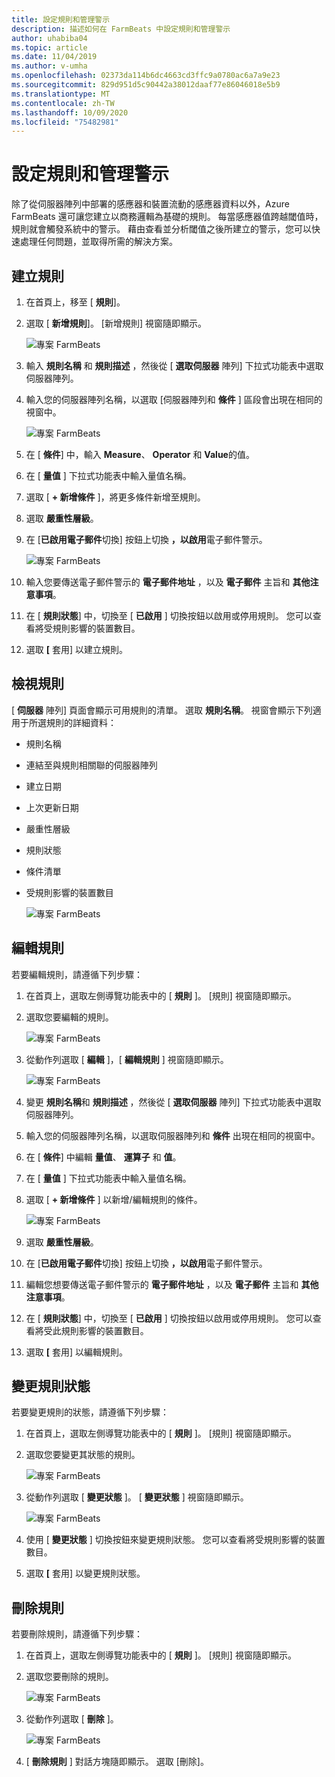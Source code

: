 ```yaml
---
title: 設定規則和管理警示
description: 描述如何在 FarmBeats 中設定規則和管理警示
author: uhabiba04
ms.topic: article
ms.date: 11/04/2019
ms.author: v-umha
ms.openlocfilehash: 02373da114b6dc4663cd3ffc9a0780ac6a7a9e23
ms.sourcegitcommit: 829d951d5c90442a38012daaf77e86046018e5b9
ms.translationtype: MT
ms.contentlocale: zh-TW
ms.lasthandoff: 10/09/2020
ms.locfileid: "75482981"
---
```

# <a name="configure-rules-and-manage-alerts"></a>設定規則和管理警示

除了從伺服器陣列中部署的感應器和裝置流動的感應器資料以外，Azure FarmBeats 還可讓您建立以商務邏輯為基礎的規則。 每當感應器值跨越閾值時，規則就會觸發系統中的警示。 藉由查看並分析閾值之後所建立的警示，您可以快速處理任何問題，並取得所需的解決方案。

## <a name="create-rule"></a>建立規則

1. 在首頁上，移至 [ **規則**]。
2. 選取 [ **新增規則**]。 [新增規則] 視窗隨即顯示。

    ![專案 FarmBeats](./media/configure-rules-and-alerts-in-azure-farmbeats/new-rule-1.png)

3. 輸入 **規則名稱** 和 **規則描述** ，然後從 [ **選取伺服器** 陣列] 下拉式功能表中選取伺服器陣列。
4. 輸入您的伺服器陣列名稱，以選取 [伺服器陣列和 **條件** ] 區段會出現在相同的視窗中。  

    ![專案 FarmBeats](./media/configure-rules-and-alerts-in-azure-farmbeats/new-rule-condition-1.png)

5. 在 [ **條件**] 中，輸入 **Measure**、 **Operator** 和 **Value**的值。
6. 在 [ **量值** ] 下拉式功能表中輸入量值名稱。
7. 選取 [ **+ 新增條件** ]，將更多條件新增至規則。
8. 選取 **嚴重性層級**。
9. 在 [**已啟用電子郵件**切換] 按鈕上切換 **，以啟用**電子郵件警示。

    ![專案 FarmBeats](./media/configure-rules-and-alerts-in-azure-farmbeats/new-rule-email-1.png)

10. 輸入您要傳送電子郵件警示的 **電子郵件地址** ，以及 **電子郵件** 主旨和 **其他注意事項**。  
11. 在 [ **規則狀態**] 中，切換至 [ **已啟用** ] 切換按鈕以啟用或停用規則。
    您可以查看將受規則影響的裝置數目。
12. 選取 **[** 套用] 以建立規則。

## <a name="view-rule"></a>檢視規則

[ **伺服器** 陣列] 頁面會顯示可用規則的清單。 選取 **規則名稱**。 視窗會顯示下列適用于所選規則的詳細資料：
 - 規則名稱
 - 連結至與規則相關聯的伺服器陣列
 - 建立日期
 - 上次更新日期
 - 嚴重性層級
 - 規則狀態
 - 條件清單  
 - 受規則影響的裝置數目

    ![專案 FarmBeats](./media/configure-rules-and-alerts-in-azure-farmbeats/view-rule-1.png)

## <a name="edit-rule"></a>編輯規則

若要編輯規則，請遵循下列步驟：

1. 在首頁上，選取左側導覽功能表中的 [ **規則** ]。
   [規則] 視窗隨即顯示。
2. 選取您要編輯的規則。

    ![專案 FarmBeats](./media/configure-rules-and-alerts-in-azure-farmbeats/edit-rule-action-bar-1.png)

3. 從動作列選取 [ **編輯** ]，[ **編輯規則** ] 視窗隨即顯示。

    ![專案 FarmBeats](./media/configure-rules-and-alerts-in-azure-farmbeats/edit-rule-one-1.png)

4. 變更 **規則名稱**和 **規則描述** ，然後從 [ **選取伺服器** 陣列] 下拉式功能表中選取伺服器陣列。
5. 輸入您的伺服器陣列名稱，以選取伺服器陣列和 **條件** 出現在相同的視窗中。  
6. 在 [ **條件**] 中編輯 **量值**、 **運算子** 和 **值**。
7. 在 [ **量值** ] 下拉式功能表中輸入量值名稱。
8. 選取 [ **+ 新增條件** ] 以新增/編輯規則的條件。

    ![專案 FarmBeats](./media/configure-rules-and-alerts-in-azure-farmbeats/edit-rule-two-1.png)

9.  選取 **嚴重性層級**。  
10. 在 [**已啟用電子郵件**切換] 按鈕上切換 **，以啟用**電子郵件警示。
11. 編輯您想要傳送電子郵件警示的 **電子郵件地址** ，以及 **電子郵件** 主旨和 **其他注意事項**。  
12. 在 [ **規則狀態**] 中，切換至 [ **已啟用** ] 切換按鈕以啟用或停用規則。
您可以查看將受此規則影響的裝置數目。
13. 選取 **[** 套用] 以編輯規則。

## <a name="change-rule-status"></a>變更規則狀態

若要變更規則的狀態，請遵循下列步驟：

1. 在首頁上，選取左側導覽功能表中的 [ **規則** ]。 [規則] 視窗隨即顯示。
2. 選取您要變更其狀態的規則。

    ![專案 FarmBeats](./media/configure-rules-and-alerts-in-azure-farmbeats/change-status-rule-action-bar-1.png)

3. 從動作列選取 [ **變更狀態** ]。 [ **變更狀態** ] 視窗隨即顯示。

    ![專案 FarmBeats](./media/configure-rules-and-alerts-in-azure-farmbeats/rule-change-status-1.png)

3. 使用 [ **變更狀態** ] 切換按鈕來變更規則狀態。
   您可以查看將受規則影響的裝置數目。
4. 選取 **[** 套用] 以變更規則狀態。

## <a name="delete-rule"></a>刪除規則

若要刪除規則，請遵循下列步驟：

1. 在首頁上，選取左側導覽功能表中的 [ **規則** ]。 [規則] 視窗隨即顯示。
2. 選取您要刪除的規則。

    ![專案 FarmBeats](./media/configure-rules-and-alerts-in-azure-farmbeats/delete-rule-action-bar-1.png)

3. 從動作列選取 [ **刪除** ]。

    ![專案 FarmBeats](./media/configure-rules-and-alerts-in-azure-farmbeats/delete-rule-1.png)

4. [ **刪除規則** ] 對話方塊隨即顯示。 選取 [刪除]。
